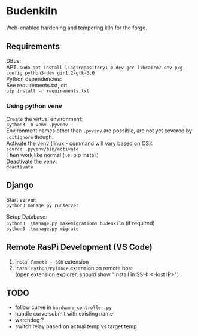 # Budenkiln

Web-enabled hardening and tempering kiln for the forge.

## Requirements
DBus:  
APT: `sudo apt install libgirepository1.0-dev gcc libcairo2-dev pkg-config python3-dev gir1.2-gtk-3.0`  
Python dependencies:  
See requirements.txt, or:  
`pip install -r requirements.txt`

### Using python venv
Create the virtual environment:  
`python3 -m venv .pyvenv`  
Environment names other than `.pyvenv` are possible, are not yet covered by `.gitignore` though.     
Activate the venv (linux - command will vary based on OS):  
`source .pyvenv/bin/activate`  
Then work like normal (i.e. pip install)  
Deactivate the venv:  
`deactivate`

## Django
Start server:  
`python3 manage.py runserver`

Setup Database:  
`python3 .\manage.py makemigrations budenkiln` (if required)  
`python3 .\manage.py migrate`

## Remote RasPi Development (VS Code)
1. Install `Remote - SSH` extension
2. Install `Python/Pylance` extension on remote host  
(open extension explorer, should show "Install in SSH: \<Host IP>")  

## TODO
- follow curve in `hardware_controller.py`
- handle curve submit with existing name
- watchdog ?
- switch relay based on actual temp vs target temp